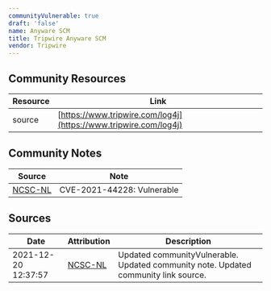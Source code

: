 ```yaml
---
communityVulnerable: true
draft: 'false'
name: Anyware SCM
title: Tripwire Anyware SCM
vendor: Tripwire
---
```



## Community Resources
| Resource | Link |
| --- | --- |
| source | [https://www.tripwire.com/log4j](https://www.tripwire.com/log4j) |

## Community Notes
| Source | Note |
| --- | --- |
| [NCSC-NL](https://github.com/NCSC-NL/log4shell/blob/main/software/README.md) | CVE-2021-44228: Vulnerable </ul> |

## Sources
| Date | Attribution | Description |
| --- | --- | --- |
| 2021-12-20 12:37:57 | [NCSC-NL](https://github.com/NCSC-NL/log4shell/blob/main/software/README.md) | Updated communityVulnerable. Updated community note. Updated community link source.  |
